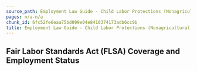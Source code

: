 ```yaml
---
source_path: Employment Law Guide - Child Labor Protections (Nonagricultural Work).md
pages: n/a-n/a
chunk_id: 6fc52fe6eaa75bd099e04e8410374173adb6cc9b
title: Employment Law Guide - Child Labor Protections (Nonagricultural Work)
---
```

## Fair Labor Standards Act (FLSA) Coverage and Employment Status

